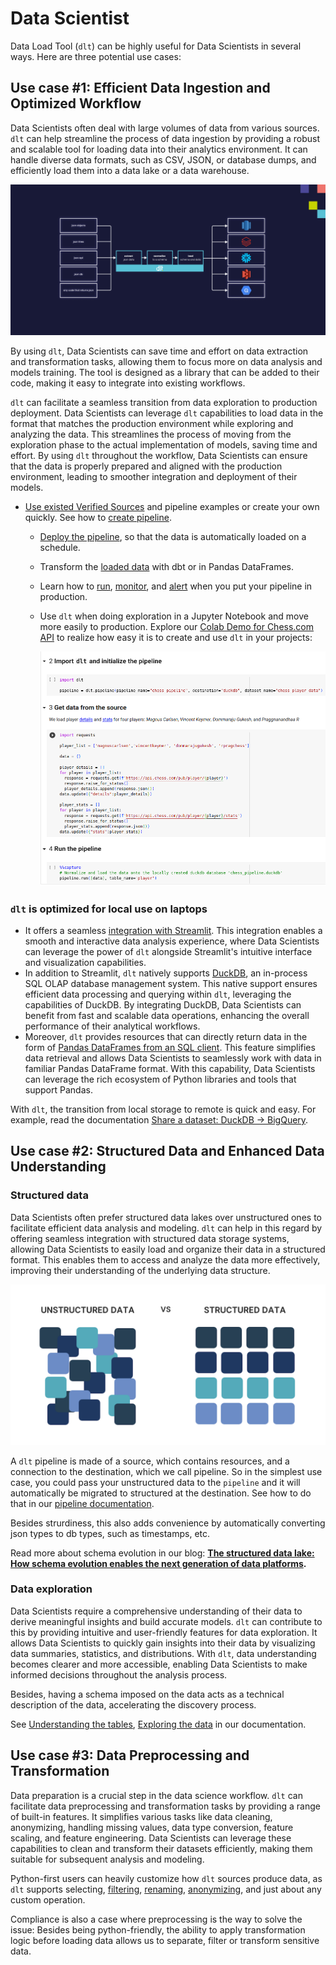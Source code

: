 # Data Scientist

Data Load Tool (`dlt`) can be highly useful for Data Scientists in several ways. Here are three
potential use cases:

## Use case #1: Efficient Data Ingestion and Optimized Workflow

Data Scientists often deal with large volumes of data from various sources. `dlt` can help
streamline the process of data ingestion by providing a robust and scalable tool for loading data
into their analytics environment. It can handle diverse data formats, such as CSV, JSON, or database
dumps, and efficiently load them into a data lake or a data warehouse.

![dlt-main](images/dlt-main.png)

By using `dlt`, Data Scientists can save time and effort on data extraction and transformation
tasks, allowing them to focus more on data analysis and models training. The tool is designed as a
library that can be added to their code, making it easy to integrate into existing workflows.

`dlt` can facilitate a seamless transition from data exploration to production deployment. Data
Scientists can leverage `dlt` capabilities to load data in the format that matches the production
environment while exploring and analyzing the data. This streamlines the process of moving from the
exploration phase to the actual implementation of models, saving time and effort. By using `dlt`
throughout the workflow, Data Scientists can ensure that the data is properly prepared and aligned
with the production environment, leading to smoother integration and deployment of their models.

- [Use existed Verified Sources](../walkthroughs/add-a-verified-source) and pipeline examples or create your own quickly. See how to
  [create pipeline](../walkthroughs/create-a-pipeline).

  - [Deploy the pipeline](../walkthroughs/deploy-a-pipeline), so that the data
    is automatically loaded on a schedule.

  - Transform the [loaded data](../dlt-ecosystem/transformations/transforming-the-data) with
    dbt or in Pandas DataFrames.

  - Learn how to [run](../running-in-production/running),
    [monitor](../running-in-production/monitoring), and
    [alert](../running-in-production/alerting) when you put your pipeline in
    production.

  - Use `dlt` when doing exploration in a Jupyter Notebook and move more easily to production. Explore
    our
    [Colab Demo for Chess.com API](https://colab.research.google.com/drive/1NfSB1DpwbbHX9_t5vlalBTf13utwpMGx?usp=sharing)
    to realize how easy it is to create and use `dlt` in your projects:

    ![colab-demo](images/colab-demo.png)

### `dlt` is optimized for local use on laptops

- It offers a seamless
  [integration with Streamlit](../dlt-ecosystem/visualizations/understanding-the-tables#show-tables-and-data-in-the-destination).
  This integration enables a smooth and interactive data analysis experience, where Data Scientists
  can leverage the power of `dlt` alongside Streamlit's intuitive interface and visualization
  capabilities.
- In addition to Streamlit, `dlt` natively supports
  [DuckDB](https://dlthub.com/docs/blog/is-duckdb-a-database-for-ducks), an in-process SQL OLAP
  database management system. This native support ensures efficient data processing and querying
  within `dlt`, leveraging the capabilities of DuckDB. By integrating DuckDB, Data Scientists can
  benefit from fast and scalable data operations, enhancing the overall performance of their
  analytical workflows.
- Moreover, `dlt` provides resources that can directly return data in the form of
  [Pandas DataFrames from an SQL client](../dlt-ecosystem/visualizations/exploring-the-data).
  This feature simplifies data retrieval and allows Data Scientists to seamlessly work with data in
  familiar Pandas DataFrame format. With this capability, Data Scientists can leverage the rich
  ecosystem of Python libraries and tools that support Pandas.

With `dlt`, the transition from local storage to remote is quick and easy.
For example, read the documentation [Share a dataset: DuckDB -> BigQuery](../walkthroughs/share-a-dataset).

## Use case #2:  Structured Data and Enhanced Data Understanding

### Structured data

Data Scientists often prefer structured data lakes over unstructured ones to facilitate efficient
data analysis and modeling. `dlt` can help in this regard by offering seamless integration with
structured data storage systems, allowing Data Scientists to easily load and organize their data in
a structured format. This enables them to access and analyze the data more effectively, improving
their understanding of the underlying data structure.

![structured-data](images/structured-data.png)

A `dlt` pipeline is made of a source, which contains resources, and a connection to the destination,
which we call pipeline. So in the simplest use case, you could pass your unstructured data to the
`pipeline` and it will automatically be migrated to structured at the destination. See how to do
that in our [pipeline documentation](../general-usage/pipeline).

Besides strurdiness, this also adds convenience by automatically converting json types to db types,
such as timestamps, etc.

Read more about schema evolution in our blog:
**[The structured data lake: How schema evolution enables the next generation of data platforms](https://dlthub.com/docs/blog/next-generation-data-platform).**

### Data exploration

Data Scientists require a comprehensive understanding of their data to derive meaningful insights
and build accurate models. `dlt` can contribute to this by providing intuitive and user-friendly
features for data exploration. It allows Data Scientists to quickly gain insights into their data by
visualizing data summaries, statistics, and distributions. With `dlt`, data understanding becomes
clearer and more accessible, enabling Data Scientists to make informed decisions throughout the
analysis process.

Besides, having a schema imposed on the data acts as a technical description of the data,
accelerating the discovery process.

See [Understanding the tables](../dlt-ecosystem/visualizations/understanding-the-tables),
[Exploring the data](../dlt-ecosystem/visualizations/exploring-the-data) in our
documentation.

## Use case #3: Data Preprocessing and Transformation

Data preparation is a crucial step in the data science workflow. `dlt` can facilitate data
preprocessing and transformation tasks by providing a range of built-in features. It simplifies
various tasks like data cleaning, anonymizing, handling missing values, data type conversion,
feature scaling, and feature engineering. Data Scientists can leverage these capabilities to clean
and transform their datasets efficiently, making them suitable for subsequent analysis and modeling.

Python-first users can heavily customize how `dlt` sources produce data, as `dlt` supports
selecting,
[filtering](../general-usage/resource#filter-transform-and-pivot-data),
[renaming](../general-usage/customising-pipelines/renaming_columns),
[anonymizing](../general-usage/customising-pipelines/pseudonymizing_columns),
and just about any custom operation.

Compliance is also a case where preprocessing is the way to solve the issue: Besides being
python-friendly, the ability to apply transformation logic before loading data allows us to
separate, filter or transform sensitive data.